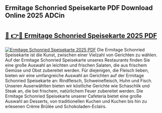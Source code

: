 ## Ermitage Schonried Speisekarte PDF Download Online 2025 ADCin

# <h2><a href="http://gc6s9eo.nevu.top/?p=Ermitage+Schonried+Speisekarte">🔗 👉🔴 Ermitage Schonried Speisekarte 2025 PDF</a></h2>

[![Ermitage Schonried Speisekarte 2025 PDF](https://i.imgur.com/dBaPXMq.png)](http://gc6s9eo.nevu.top/?p=Ermitage+Schonried+Speisekarte)
Die Ermitage Schonried Speisekarte ist die Kunst, zwischen einer Vielzahl von Gerichten zu wählen. Auf der Ermitage Schonried Speisekarte unseres Restaurants finden Sie eine große Auswahl an leichten und frischen Salaten, die aus frischem Gemüse und Obst zubereitet werden. Für diejenigen, die Fleisch lieben, bieten wir eine umfangreiche Auswahl an Gerichten auf der Ermitage Schonried Speisekarte an: Rindfleisch, Schweinefleisch, Huhn und Fisch. Unseren Auserwählten bieten wir köstliche Gerichte wie Schaschlik und Steak an, die bei frischem, natürlichem Feuer zubereitet werden. Die Ermitage Schonried Speisekarte unserer Cafeteria bietet eine große Auswahl an Desserts, von traditionellen Kuchen und Kuchen bis hin zu erlesenen Crème Brûlée und Schokoladen-Eclairs.
